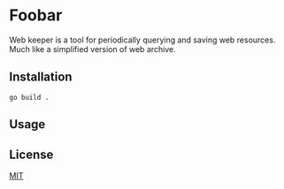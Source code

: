 # Foobar

Web keeper is a tool for periodically querying and saving web resources. Much like a simplified version of web archive.

## Installation
`go build .`

## Usage

## License
[MIT](https://choosealicense.com/licenses/mit/)